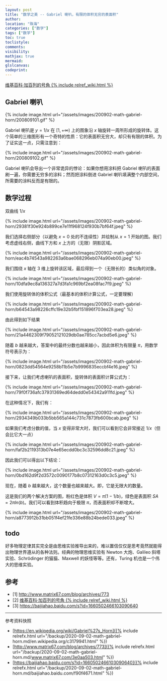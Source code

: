 ```yaml
---
layout: post
title: "数学之美 -- Gabriel 喇叭，有限的体积无穷的表面积"
author:
location: "珠海"
categories: ["数学"]
tags: ["数学"]
toc: true
toclistyle:
comments:
visibility:
mathjax: true
mermaid:
glslcanvas:
codeprint:
---
```


[维基百科·加百列的号角 {% include relref_wiki.html %}](https://en.wikipedia.org/wiki/Gabriel%27s_Horn)


## Gabriel 喇叭

{% include image.html url="/assets/images/200902-math-gabriel-horn/200809101.gif" %}

Gabriel 喇叭是 $y=1/x$ 在 $[1, +∞)$ 上的图象沿 $x$ 轴旋转一周所形成的旋转体。这个简单的三维图形有一个奇特的性质：它的表面积无穷大，却只有有限的体积。为了证实这一点，只需注意到：

{% include image.html url="/assets/images/200902-math-gabriel-horn/200809102.gif" %}

Gabriel 喇叭会导出一个非常诡异的悖论：如果你想用涂料把 Gabriel 喇叭的表面刷一遍，你需要无穷多的涂料；然而把涂料倒进 Gabriel 喇叭填满整个内部空间，所需要的涂料反而是有限的。


## 数学过程

双曲线 $1/x$

{% include image.html url="/assets/images/200902-math-gabriel-horn/29381f30e924b899ce7e11f968124f930b7bf64f.jpeg" %}

我们选择右侧部分（以避免 $x=0$ 处的不连续性）并绘制从 $x=1$ 开始的图。我们考虑虚线右侧，曲线下方和 $x$ 上方的（无限）阴影区域。

{% include image.html url="/assets/images/200902-math-gabriel-horn/eac4b74543a982263a6bae068296eb074a90eb00.jpeg" %}

我们围绕 $x$ 轴在 $3$ 维上旋转该区域，最后得到一个（无限长的）类似角的对象。

{% include image.html url="/assets/images/200902-math-gabriel-horn/10dfa9ec8a136327a7d3fa1c969bf2ea08fac7f9.jpeg" %}

我们使用旋转体的体积公式（最基本的体积计算公式，一定要理解）

{% include image.html url="/assets/images/200902-math-gabriel-horn/b64543a98226cffc19e32b5fbf151896f703ea28.jpeg" %}

由此得到如下结果

{% include image.html url="/assets/images/200902-math-gabriel-horn/21a4462309f79052121029db0ae785cc7acbd5e6.jpeg" %}

随着 $b$ 越来越大，答案中的最终分数也越来越小，因此体积为有限量 $π$，用数学符号表示为：

{% include image.html url="/assets/images/200902-math-gabriel-horn/0823dd54564e9258b11b5e7b9996835eccbf4e16.jpeg" %}

接下来，让我们考虑喇叭的表面积，旋转体的表面积计算公式为：

{% include image.html url="/assets/images/200902-math-gabriel-horn/79f0f736afc37931369ed64dedd0e54342a911fd.jpeg" %}

在这种情况下，我们有：

{% include image.html url="/assets/images/200902-math-gabriel-horn/2934349b033b5bb565a144c731c7873fb600bcab.jpeg" %}

如果我们考虑分数的值，当 $x$ 变得非常大时，我们可以看到它会非常接近 $1/x$（但会比它大一点）

{% include image.html url="/assets/images/200902-math-gabriel-horn/faf2b2119313b07e4e65ecdd0bc3c32596dd8c21.jpeg" %}

因此我们可以得出以下结论：

{% include image.html url="/assets/images/200902-math-gabriel-horn/0bd162d9f2d3572c0090177b8c07312163d0c3c5.jpeg" %}

现在，随着 $b$ 越来越大，这个数量也越来越大。即，它是无限大的数量。

这是我们的两个解决方案的图，粉红色是体积 $V=π(1-1/b)$，绿色是表面积 $SA=2πln(b)$。我们可以看到体积趋向于极限 $π$，而表面积却不断增大。

{% include image.html url="/assets/images/200902-math-gabriel-horn/a8773912b31bb051f4ef21fe336e88b24bede033.jpeg" %}


## todo

好多物理定律其实完全是由思维实验推导出来的，难以置信仅仅是思考竟然就能得出物理世界遵从的各种法则。经典的物理思维实验有 Newton 大炮、Galileo 斜塔实验、Schrödinger 的猫猫、Maxwell 的妖怪等等。还有，Turing 机也是一个伟大的思维实验。


## 参考

- [1] <http://www.matrix67.com/blog/archives/773>
- [2] [维基百科·加百列的号角 {% include relref_wiki.html %}](https://en.wikipedia.org/wiki/Gabriel%27s_Horn)
- [3] <https://baijiahao.baidu.com/s?id=1660502466103090640>

<hr class='reviewline'/>
<p class='reviewtip'><script type='text/javascript' src='{% include relrefx.html url="/assets/reviewjs/blogs/2020-09-02-math-gabriel-horn.md.js" %}'></script></p>
<font class='ref_snapshot'>参考资料快照</font>

- [https://en.wikipedia.org/wiki/Gabriel%27s_Horn]({% include relrefx.html url="/backup/2020-09-02-math-gabriel-horn.md/en.wikipedia.org/c3179941.html" %})
- [http://www.matrix67.com/blog/archives/773]({% include relrefx.html url="/backup/2020-09-02-math-gabriel-horn.md/www.matrix67.com/3e0aa503.html" %})
- [https://baijiahao.baidu.com/s?id=1660502466103090640]({% include relrefx.html url="/backup/2020-09-02-math-gabriel-horn.md/baijiahao.baidu.com/f90f4671.html" %})
